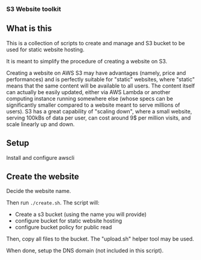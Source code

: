 ### S3 Website toolkit ###

## What is this ##

This is a collection of scripts to create and manage and S3 bucket to be used for static website hosting.

It is meant to simplify the procedure of creating a website on S3.

Creating a website on AWS S3 may have advantages (namely, price and performances) and is perfectly suitable for "static" websites, where "static" means that the same content will be available to all users. The content itself can actually be easily updated, either via AWS Lambda or another computing instance running somewhere else (whose specs can be significantly smaller compared to a website meant to serve millions of users). S3 has a great capability of "scaling down", where a small website, serving 100kBs of data per user, can cost around 9$ per million visits, and scale linearly up and down.

## Setup ##

Install and configure awscli

## Create the website ##

Decide the website name.

Then run `./create.sh`. The script will:

  - Create a s3 bucket (using the name you will provide)
  - configure bucket for static website hosting
  - configure bucket policy for public read

Then, copy all files to the bucket. The "upload.sh" helper tool may be used.

When done, setup the DNS domain (not included in this script).


